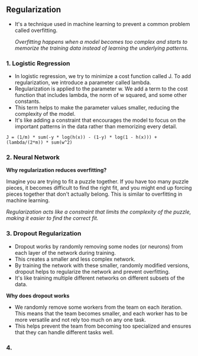 ## Regularization

- It's a technique used in machine learning to prevent a common problem called overfitting.

  _Overfitting happens when a model becomes too complex and starts to memorize the training data instead of learning the underlying patterns._

### 1. Logistic Regression

- In logistic regression, we try to minimize a cost function called J. To add regularization, we introduce a parameter called lambda.
- Regularization is applied to the parameter w. We add a term to the cost function that includes lambda, the norm of w squared, and some other constants.
- This term helps to make the parameter values smaller, reducing the complexity of the model.
- It's like adding a constraint that encourages the model to focus on the important patterns in the data rather than memorizing every detail.

```
J = (1/m) * sum(-y * log(h(x)) - (1-y) * log(1 - h(x))) + (lambda/(2*m)) * sum(w^2)
```

### 2. Neural Network

**Why regularization reduces overfitting?**

Imagine you are trying to fit a puzzle together. If you have too many puzzle pieces, it becomes difficult to find the right fit, and you might end up forcing pieces together that don't actually belong. This is similar to overfitting in machine learning.

_Regularization acts like a constraint that limits the complexity of the puzzle, making it easier to find the correct fit._

### 3. Dropout Regularization

- Dropout works by randomly removing some nodes (or neurons) from each layer of the network during training.
- This creates a smaller and less complex network.
- By training the network with these smaller, randomly modified versions, dropout helps to regularize the network and prevent overfitting.
- It's like training multiple different networks on different subsets of the data.

**Why does dropout works**

- We randomly remove some workers from the team on each iteration. This means that the team becomes smaller, and each worker has to be more versatile and not rely too much on any one task.
- This helps prevent the team from becoming too specialized and ensures that they can handle different tasks well.

### 4. 